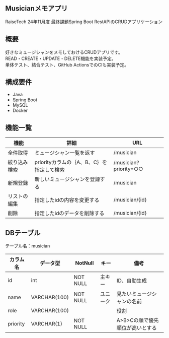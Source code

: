 ## Musicianメモアプリ
RaiseTech 24年11月度 最終課題Spring Boot RestAPIのCRUDアプリケーション

## 概要
好きなミュージシャンをメモしておけるCRUDアプリです。  
READ・CREATE・UPDATE・DELETE機能を実装予定。  
単体テスト、結合テスト、GitHub ActionsでのCIも実装予定。

## 構成要件
* Java 
* Spring Boot 
* MySQL 
* Docker 

## 機能一覧
| 機能 | 詳細 | URL |
| ------------ | ------------- | ------------- |
| 全件取得 | ミュージシャン一覧を返す | /musician |
| 絞り込み検索 | priorityカラムの｛A、B、C｝を指定して検索 | /musician?priority=○○ |
| 新規登録 | 新しいミュージシャンを登録する | /musician |
| リストの編集 | 指定したidの内容を変更する | /musician/{id} |
| 削除 | 指定したidのデータを削除する | /musician/{id} |

## DBテーブル
テーブル名：musician

| カラム名 | データ型 | NotNull | キー | 備考 |
| ------------ | ------------- | ------------- | ------------- | ------------- |
| id | int | NOT NULL | 主キー | ID、自動生成 |
| name| VARCHAR(100) | NOT NULL | ユニーク | 見たいミュージシャンの名前 |
| role | VARCHAR(100)  ||| 役割 |
| priority | VARCHAR(1) | NOT NULL || A>B>Cの順で優先順位が高いとする |

